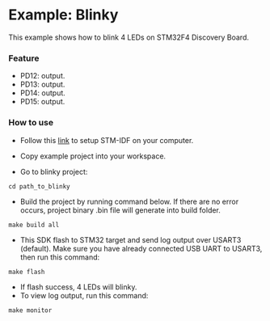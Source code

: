 # Example: Blinky

This example shows how to blink 4 LEDs on STM32F4 Discovery Board.

### Feature

- PD12: output.
- PD13: output.
- PD14: output.
- PD15: output.

### How to use

- Follow this [link](https://github.com/thanhphong98/stm-idf) to setup STM-IDF on your computer.

- Copy example project into your workspace.
- Go to blinky project:

```
cd path_to_blinky
```

- Build the project by running command below. If there are no error occurs, project binary .bin file will generate into build folder.

```
make build all
```

- This SDK flash to STM32 target and send log output over USART3 (default). Make sure you have already connected  USB UART to USART3, then run this command:

```
make flash
```

- If flash success, 4 LEDs will blinky.
- To view log output, run this command:

```
make monitor
```

